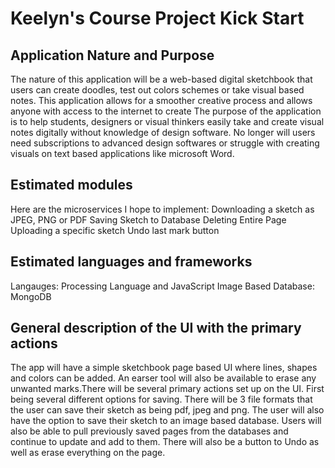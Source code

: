 # Keelyn's Course Project Kick Start
## Application Nature and Purpose
The nature of this application will be a web-based digital sketchbook that users can create doodles, test out colors schemes or take visual based notes. This application allows for a smoother creative process and allows anyone with access to the internet to create The purpose of the application is  to help students, designers or visual thinkers easily take and create visual notes digitally without knowledge of design software. No longer will users need subscriptions to advanced design softwares or struggle with creating visuals on text based applications like microsoft Word. 
## Estimated modules
Here are the microservices I hope to implement:
Downloading a sketch as JPEG, PNG or PDF
Saving Sketch to Database
Deleting Entire Page
Uploading a specific sketch 
Undo last mark button
## Estimated languages and frameworks
Langauges: Processing Language and JavaScript
Image Based Database: MongoDB
## General description of the UI with the primary actions
The app will have a simple sketchbook page based UI where lines, shapes and colors can be added. An earser tool will also be available to erase any unwanted marks.There will be several primary actions set up on the UI. First being several different options for saving. There will be 3 file formats that the user can save their sketch as being pdf, jpeg and png. The user will also have the option to save their sketch to an image based database. Users will also be able to pull previously saved pages from the databases and continue to update and add to them. There will also be a button to Undo as well as erase everything on the page.  
